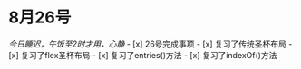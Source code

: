 # 8月26号
*今日睡迟，午饭至2时才用，心静*
    - [x] 26号完成事项
       - [x] 复习了传统圣杯布局
       - [x] 复习了flex圣杯布局
       - [x] 复习了entries()方法
       - [x] 复习了indexOf()方法

